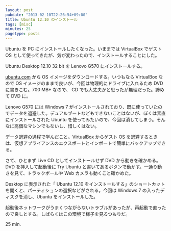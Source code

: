 ```yaml
---
layout: post
pubdate: "2013-02-10T22:26:54+09:00"
title: Ubuntu 12.10 のインストール
tags: [misc]
minutes: 25
pagetype: posts
---
```

Ubuntu を PC にインストールしたくなった。いままでは VirtualBox でゲスト OS として使ってきたが、気が変わったので、インストールすることにした。

Ubuntu Desktop 12.10 32 bit を Lenovo G570 にインストールする。

[ubuntu.com][ubuntu-desktop-download-url] から OS イメージをダウンロードする。いつもなら VirtualBox なので OS イメージのままで良いが、今回は物理的にドライブに入れるため DVD に書きこむ。700 MB+ なので、 CD でも大丈夫かと思ったが無理だった。諦めて DVD に。

Lenovo G570 には Windows 7 がインストールされており、既に使っていたのでデータを退避した。デュアルブートなどもできないことはないが、ぼくは素直にインストールされた Ubuntu を使ってみたいので、今回は消してしまう。そんなに高価なマシンでもないし、惜しくはない。

データ退避の過程で学んだこと。VirtualBox からゲスト OS を退避するときは、仮想アプライアンスのエクスポートとインポートで簡単にバックアップできる。

さて、ひとまず Live CD としてインストールせず DVD から動きを確かめる。DVD を挿入して起動後に Try Ubuntu と書いてあるボタンで動かす。一通り動きを見て、トラックボールや Web カメラも動くこと確かめた。

Desktop に表示された「 Ubuntu 12.10 をインストールする」のショートカットを開くと、パーティションの選択などがされる。今回は Windows 7 の入ったディスクを消し、Ubuntu をインストールした。

起動後ネットワークがうまくつながらないトラブルがあったが、再起動で直ったので良しとする。しばらくはこの環境で様子を見るつもりだ。

25 min.

[ubuntu-desktop-download-url]: http://www.ubuntu.com/download/desktop

